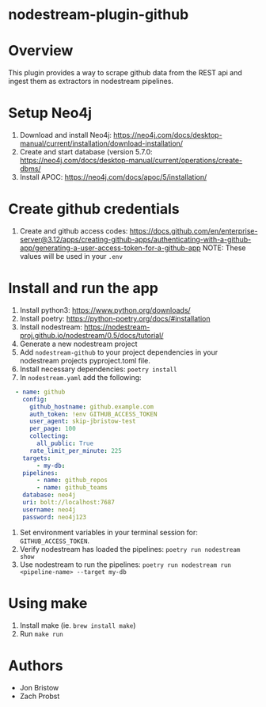 # nodestream-plugin-github

# Overview
This plugin provides a way to scrape github data from the REST api and ingest
them as extractors in nodestream pipelines.


# Setup Neo4j
1. Download and install Neo4j: https://neo4j.com/docs/desktop-manual/current/installation/download-installation/
1. Create and start database (version 5.7.0: https://neo4j.com/docs/desktop-manual/current/operations/create-dbms/
1. Install APOC: https://neo4j.com/docs/apoc/5/installation/

# Create github credentials 
1. Create and github access codes: https://docs.github.com/en/enterprise-server@3.12/apps/creating-github-apps/authenticating-with-a-github-app/generating-a-user-access-token-for-a-github-app
NOTE: These values will be used in your `.env` 

# Install and run the app
1. Install python3: https://www.python.org/downloads/ 
1. Install poetry: https://python-poetry.org/docs/#installation 
1. Install nodestream: https://nodestream-proj.github.io/nodestream/0.5/docs/tutorial/
1. Generate a new nodestream project
1. Add `nodestream-github` to your project dependencies in your nodestream projects pyproject.toml file.
1. Install necessary dependencies: `poetry install`
1. In `nodestream.yaml` add the following:
```yaml
  - name: github
    config:
      github_hostname: github.example.com
      auth_token: !env GITHUB_ACCESS_TOKEN
      user_agent: skip-jbristow-test
      per_page: 100
      collecting:
        all_public: True
      rate_limit_per_minute: 225
    targets:
        - my-db:
    pipelines:
        - name: github_repos
        - name: github_teams
    database: neo4j 
    uri: bolt://localhost:7687
    username: neo4j
    password: neo4j123
```
1. Set environment variables in your terminal session for: `GITHUB_ACCESS_TOKEN`.
1. Verify nodestream has loaded the pipelines: `poetry run nodestream show`
1. Use nodestream to run the pipelines: `poetry run nodestream run <pipeline-name> --target my-db`

# Using make
1. Install make (ie. `brew install make`)
1. Run `make run`


# Authors
* Jon Bristow
* Zach Probst
